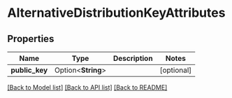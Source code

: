 # AlternativeDistributionKeyAttributes

## Properties

Name | Type | Description | Notes
------------ | ------------- | ------------- | -------------
**public_key** | Option<**String**> |  | [optional]

[[Back to Model list]](../README.md#documentation-for-models) [[Back to API list]](../README.md#documentation-for-api-endpoints) [[Back to README]](../README.md)


